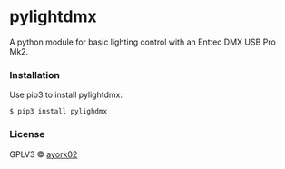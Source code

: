 # pylightdmx
A python module for basic lighting control with an Enttec DMX USB Pro Mk2.

### Installation
Use pip3 to install pylightdmx:
```
$ pip3 install pylighdmx
```

### License
GPLV3 © [ayork02](https://github.com/ayork02)

